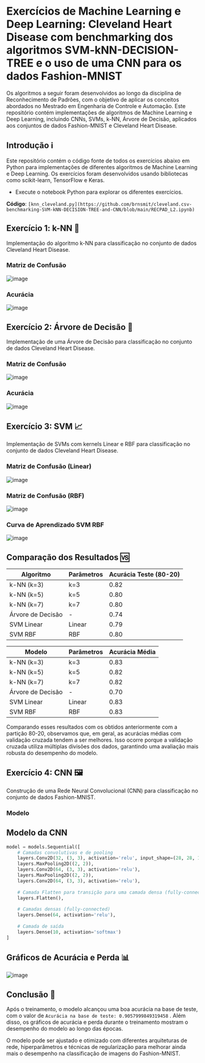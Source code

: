 # Exercícios de Machine Learning e Deep Learning: Cleveland Heart Disease com benchmarking dos algoritmos SVM-kNN-DECISION-TREE e o uso de uma CNN para os dados Fashion-MNIST

Os algoritmos a seguir foram desenvolvidos ao longo da disciplina de Reconhecimento de Padrões, com o objetivo de aplicar os conceitos abordados no Mestrado em Engenharia de Controle e Automação. Este repositório contém implementações de algoritmos de Machine Learning e Deep Learning, incluindo CNNs, SVMs, k-NN, Árvore de Decisão, aplicados aos conjuntos de dados Fashion-MNIST e Cleveland Heart Disease.

## Introdução  ℹ️

Este repositório contém o código fonte de todos os exercícios abaixo em Python para implementações de diferentes algoritmos de Machine Learning e Deep Learning. Os exercícios foram desenvolvidos usando bibliotecas como scikit-learn, TensorFlow e Keras.

* Execute o notebook Python para explorar os diferentes exercícios.

**Código**: `[knn_cleveland.py](https://github.com/brnsmit/cleveland.csv-benchmarking-SVM-kNN-DECISION-TREE-and-CNN/blob/main/RECPAD_L2.ipynb)`

## Exercício 1: k-NN 📏

Implementação do algoritmo k-NN para classificação no conjunto de dados Cleveland Heart Disease.

### Matriz de Confusão

![image](https://github.com/brnsmit/cleveland.csv-benchmarking-SVM-kNN-DECISION-TREE-and-CNN/assets/168189996/c434ba10-6730-4a2a-8558-3a2481fce04f)

### Acurácia

![image](https://github.com/brnsmit/cleveland.csv-benchmarking-SVM-kNN-DECISION-TREE-and-CNN/assets/168189996/e497c295-033a-4007-9a3f-0a748434ed4b)

## Exercício 2: Árvore de Decisão 🌳

Implementação de uma Árvore de Decisão para classificação no conjunto de dados Cleveland Heart Disease.

### Matriz de Confusão

![image](https://github.com/brnsmit/cleveland.csv-benchmarking-SVM-kNN-DECISION-TREE-and-CNN/assets/168189996/e8913f0f-de75-40d7-95a7-1db92962bbfa)

### Acurácia

![image](https://github.com/brnsmit/cleveland.csv-benchmarking-SVM-kNN-DECISION-TREE-and-CNN/assets/168189996/0b88d64a-5179-434e-a020-eb30dbb85103)

## Exercício 3: SVM 📈

Implementação de SVMs com kernels Linear e RBF para classificação no conjunto de dados Cleveland Heart Disease.

### Matriz de Confusão (Linear)

![image](https://github.com/brnsmit/cleveland.csv-benchmarking-SVM-kNN-DECISION-TREE-and-CNN/assets/168189996/5eb3c126-9201-448f-9b68-b8d09d1c5ff7)

### Matriz de Confusão (RBF)

![image](https://github.com/brnsmit/cleveland.csv-benchmarking-SVM-kNN-DECISION-TREE-and-CNN/assets/168189996/24a0d9e2-cfed-49ab-9d10-1141b94cfa5f)

### Curva de Aprendizado SVM RBF

![image](https://github.com/brnsmit/cleveland.csv-benchmarking-SVM-kNN-DECISION-TREE-and-CNN/assets/168189996/1c0e4119-36f0-4472-b98b-80ea722a2edd)

## Comparação dos Resultados 🆚

| Algoritmo         | Parâmetros | Acurácia Teste (80-20) |
|-------------------|------------|------------------------|
| k-NN (k=3)        | k=3        | 0.82                   |
| k-NN (k=5)        | k=5        | 0.80                   |
| k-NN (k=7)        | k=7        | 0.80                   |
| Árvore de Decisão | -          | 0.74                   |
| SVM Linear        | Linear     | 0.79                   |
| SVM RBF           | RBF        | 0.80                   |


| Modelo           | Parâmetros  | Acurácia Média |
|------------------|-------------|----------------|
| k-NN (k=3)       | k=3         | 0.83           |
| k-NN (k=5)       | k=5         | 0.82           |
| k-NN (k=7)       | k=7         | 0.82           |
| Árvore de Decisão| -           | 0.70           |
| SVM Linear       | Linear      | 0.83           |
| SVM RBF          | RBF         | 0.83           |

Comparando esses resultados com os obtidos anteriormente com a partição 80-20, observamos que, em geral, as acurácias médias com validação cruzada tendem a ser melhores. Isso ocorre porque a validação cruzada utiliza múltiplas divisões dos dados, garantindo uma avaliação mais robusta do desempenho do modelo.

## Exercício 4: CNN 🖼️

Construção de uma Rede Neural Convolucional (CNN) para classificação no conjunto de dados Fashion-MNIST.

### Modelo

## Modelo da CNN

```python
model = models.Sequential([
    # Camadas convolutivas e de pooling
    layers.Conv2D(32, (3, 3), activation='relu', input_shape=(28, 28, 1)),
    layers.MaxPooling2D((2, 2)),
    layers.Conv2D(64, (3, 3), activation='relu'),
    layers.MaxPooling2D((2, 2)),
    layers.Conv2D(64, (3, 3), activation='relu'),
    
    # Camada Flatten para transição para uma camada densa (fully-connected)
    layers.Flatten(),
    
    # Camadas densas (fully-connected)
    layers.Dense(64, activation='relu'),
    
    # Camada de saída
    layers.Dense(10, activation='softmax')
]
```

## Gráficos de Acurácia e Perda 📊

![image](https://github.com/brnsmit/cleveland.csv-benchmarking-SVM-kNN-DECISION-TREE-and-CNN/assets/168189996/2fe5a533-db57-464f-b938-bb114afd73d1)

## Conclusão 🎯

Após o treinamento, o modelo alcançou uma boa acurácia na base de teste, com o valor de `Acurácia na base de teste: 0.9057999849319458` . Além disso, os gráficos de acurácia e perda durante o treinamento mostram o desempenho do modelo ao longo das épocas.

O modelo pode ser ajustado e otimizado com diferentes arquiteturas de rede, hiperparâmetros e técnicas de regularização para melhorar ainda mais o desempenho na classificação de imagens do Fashion-MNIST.
